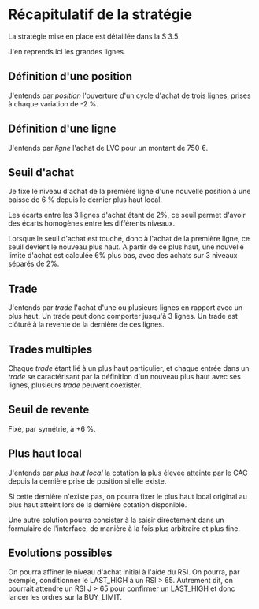 # Récapitulatif de la stratégie

La stratégie mise en place est détaillée dans la S 3.5.

J'en reprends ici les grandes lignes.

## Définition d'une position

J'entends par *position* l'ouverture d'un cycle d'achat de trois lignes, prises à chaque variation de -2 %.

## Définition d'une ligne

J'entends par *ligne* l'achat de LVC pour un montant de 750 €.

## Seuil d'achat

Je fixe le niveau d'achat de la première ligne d'une nouvelle position à une baisse de 6 % depuis le dernier plus haut local.

Les écarts entre les 3 lignes d'achat étant de 2%, ce seuil permet d'avoir des écarts homogènes entre les différents niveaux.

Lorsque le seuil d'achat est touché, donc à l'achat de la première ligne, ce seuil devient le nouveau plus haut.
A partir de ce plus haut, une nouvelle limite d'achat est calculée 6% plus bas, avec des achats sur 3 niveaux séparés de 2%.

## Trade

J'entends par *trade* l'achat d'une ou plusieurs lignes en rapport avec un plus haut. Un trade peut donc comporter jusqu'à 3 lignes.
Un trade est clôturé à la revente de la dernière de ces lignes.

## Trades multiples

Chaque *trade* étant lié à un plus haut particulier, et chaque entrée dans un *trade* se caractérisant par la définition d'un nouveau plus haut avec ses lignes, plusieurs *trade* peuvent coexister.

## Seuil de revente

Fixé, par symétrie, à +6 %.

## Plus haut local

J'entends par *plus haut local* la cotation la plus élevée atteinte par le CAC depuis la dernière prise de position si elle existe.

Si cette dernière n'existe pas, on pourra fixer le plus haut local original au plus haut atteint lors de la dernière cotation disponible.

Une autre solution pourra consister à la saisir directement dans un formulaire de l'interface, de manière à la fois plus arbitraire et plus fine.

## Evolutions possibles

On pourra affiner le niveau d'achat initial à l'aide du RSI. On pourra, par exemple, conditionner le LAST_HIGH à un RSI > 65.
Autrement dit, on pourrait attendre un RSI J > 65 pour confirmer un LAST_HIGH et donc lancer les ordres sur la BUY_LIMIT.